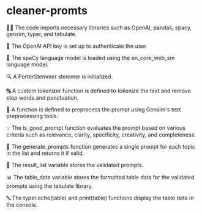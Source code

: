 # cleaner-promts

👨‍💻 The code imports necessary libraries such as OpenAI, pandas, spacy, gensim, typer, and tabulate.

🔑 The OpenAI API key is set up to authenticate the user.

📝 The spaCy language model is loaded using the en_core_web_sm language model.

🔍 A PorterStemmer stemmer is initialized.

🔠 A custom tokenizer function is defined to tokenize the text and remove stop words and punctuation.

🔮 A function is defined to preprocess the prompt using Gensim's text preprocessing tools.

💡 The is_good_prompt function evaluates the prompt based on various criteria such as relevance, clarity, specificity, creativity, and completeness.

📜 The generate_prompts function generates a single prompt for each topic in the list and returns it if valid.

🧾 The result_list variable stores the validated prompts.

📊 The table_data variable stores the formatted table data for the validated prompts using the tabulate library.

🔤 The typer.echo(table) and print(table) functions display the table data in the console.

